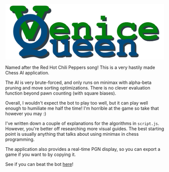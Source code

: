 ![Venice Queen Banner](https://github.com/yozscore/VeniceQueenChess/blob/main/banner.png)

Named after the Red Hot Chili Peppers song! This is a very hastily made Chess AI application. 

The AI is very brute-forced, and only runs on minimax with alpha-beta pruning and move sorting optimizations. There is no clever evaluation function beyond pawn counting (with square biases).

Overall, I wouldn't expect the bot to play too well, but it can play well enough to humiliate me half the time! I'm horrible at the game so take that however you may :)

I've written down a couple of explanations for the algorithms in `script.js`. However, you're better off researching more visual guides. The best starting point is usually anything that talks about using minimax in chess programming.

The application also provides a real-time PGN display, so you can export a game if you want to by copying it.

See if you can beat the bot [here](https://yozscore.github.io/VeniceQueenChess/)!
